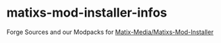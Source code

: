 # matixs-mod-installer-infos
Forge Sources and our Modpacks for [Matix-Media/Matixs-Mod-Installer](https://www.github.com/Matix-Media/Matixs-Mod-Installer)
